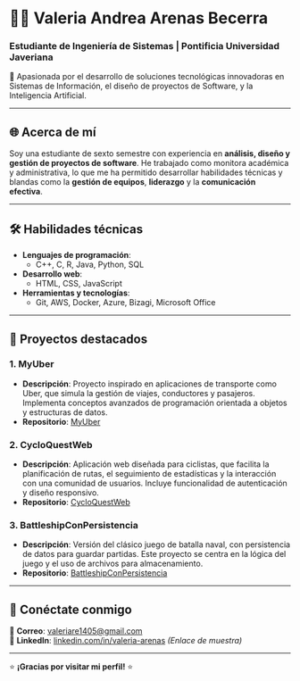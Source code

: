 # 👩‍💻 Valeria Andrea Arenas Becerra

### Estudiante de Ingeniería de Sistemas | Pontificia Universidad Javeriana  
🎯 Apasionada por el desarrollo de soluciones tecnológicas innovadoras en Sistemas de Información, el diseño de proyectos de Software, y la Inteligencia Artificial.

---

## 🌐 Acerca de mí  
Soy una estudiante de sexto semestre con experiencia en **análisis, diseño y gestión de proyectos de software**. He trabajado como monitora académica y administrativa, lo que me ha permitido desarrollar habilidades técnicas y blandas como la **gestión de equipos**, **liderazgo** y la **comunicación efectiva**.  

---

## 🛠️ Habilidades técnicas  
- **Lenguajes de programación**: 
  - C++, C, R, Java, Python, SQL  
- **Desarrollo web**:  
  - HTML, CSS, JavaScript  
- **Herramientas y tecnologías**:  
  - Git, AWS, Docker, Azure, Bizagi, Microsoft Office  

---

## 🚀 Proyectos destacados  

### 1. **MyUber**
   - **Descripción**: Proyecto inspirado en aplicaciones de transporte como Uber, que simula la gestión de viajes, conductores y pasajeros. Implementa conceptos avanzados de programación orientada a objetos y estructuras de datos.
   - **Repositorio**: [MyUber](https://github.com/ValeriaArenasB/MyUber)

### 2. **CycloQuestWeb**
   - **Descripción**: Aplicación web diseñada para ciclistas, que facilita la planificación de rutas, el seguimiento de estadísticas y la interacción con una comunidad de usuarios. Incluye funcionalidad de autenticación y diseño responsivo.
   - **Repositorio**: [CycloQuestWeb](https://github.com/ValeriaArenasB/CycloQuestWeb)

### 3. **BattleshipConPersistencia**
   - **Descripción**: Versión del clásico juego de batalla naval, con persistencia de datos para guardar partidas. Este proyecto se centra en la lógica del juego y el uso de archivos para almacenamiento.
   - **Repositorio**: [BattleshipConPersistencia](https://github.com/ValeriaArenasB/BattleshipConPersistencia)
---

## 🌟 Conéctate conmigo  
📧 **Correo**: [valeriare1405@gmail.com](mailto:valeriare1405@gmail.com)  
💼 **LinkedIn**: [linkedin.com/in/valeria-arenas](https://linkedin.com) _(Enlace de muestra)_  

---

⭐ **¡Gracias por visitar mi perfil!** ⭐  
